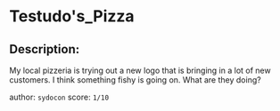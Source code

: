 
# Testudo's_Pizza
## Description:
My local pizzeria is trying out a new logo that is bringing in a lot of new customers. I think something fishy is going on. What are they doing?

author: `sydocon`
score: `1/10`

